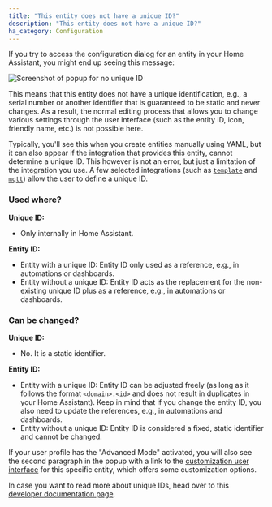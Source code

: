 ```yaml
---
title: "This entity does not have a unique ID?"
description: "This entity does not have a unique ID?"
ha_category: Configuration
---
```


If you try to access the configuration dialog for an entity in your Home Assistant, you might end up seeing this message:

![Screenshot of popup for no unique ID](/images/faq/faq_no_unique_id.jpg)

This means that this entity does not have a unique identification, e.g., a serial number or another identifier that is guaranteed to be static and never changes. As a result, the normal editing process that allows you to change various settings through the user interface (such as the entity ID, icon, friendly name, etc.) is not possible here.

Typically, you'll see this when you create entities manually using YAML, but it can also appear if the integration that provides this entity, cannot determine a unique ID. This however is not an error, but just a limitation of the integration you use. A few selected integrations (such as [`template`](/integrations/template/) and [`mqtt`](/integrations/mqtt/)) allow the user to define a unique ID.

### Used where?

**Unique ID:**

- Only internally in Home Assistant.

**Entity ID:**

- Entity with a unique ID: Entity ID only used as a reference, e.g., in automations or dashboards.
- Entity without a unique ID: Entity ID acts as the replacement for the non-existing unique ID plus as a reference, e.g., in automations or dashboards.

### Can be changed?

**Unique ID:**

- No. It is a static identifier.

**Entity ID:**

- Entity with a unique ID: Entity ID can be adjusted freely (as long as it follows the format `<domain>.<id>` and does not result in duplicates in your Home Assistant). Keep in mind that if you change the entity ID, you also need to update the references, e.g., in automations and dashboards.<br>
- Entity without a unique ID: Entity ID is considered a fixed, static identifier and cannot be changed.

If your user profile has the "Advanced Mode" activated, you will also see the second paragraph in the popup with a link to the [customization user interface](/docs/configuration/customizing-devices/#customization-using-the-ui) for this specific entity, which offers some customization options.

In case you want to read more about unique IDs, head over to this [developer documentation page](https://developers.home-assistant.io/docs/entity_registry_index/).
